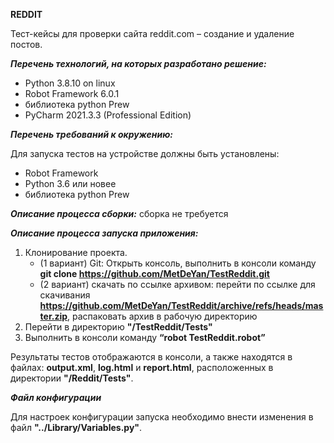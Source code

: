 **REDDIT**

Тест-кейсы для проверки сайта reddit.com – создание и удаление постов.

***Перечень технологий, на которых разработано решение:***
- Python 3.8.10 on linux
- Robot Framework 6.0.1
- библиотека python Prew
- PyCharm 2021.3.3 (Professional Edition)

***Перечень требований к окружению:***

Для запуска тестов на устройстве должны быть установлены:
- Robot Framework
- Python 3.6 или новее
- библиотека python Prew

***Описание процесса сборки:***
сборка не требуется

***Описание процесса запуска приложения:***
1. Клонирование проекта.
   - (1 вариант) Git: Открыть консоль, выполнить в консоли команду **git clone https://github.com/MetDeYan/TestReddit.git**
   - (2 вариант) скачать по ссылке архивом: перейти по ссылке для скачивания **https://github.com/MetDeYan/TestReddit/archive/refs/heads/master.zip**, распаковать архив в рабочую директорию
2. Перейти в директорию  **"/TestReddit/Tests"**
3. Выполнить в консоли команду **“robot TestReddit.robot”**

Результаты тестов отображаются в консоли, а также находятся в файлах: **output.xml**, **log.html** и **report.html**, расположенных в директории **"/Reddit/Tests"**.

***Файл конфигурации***

Для настроек конфигурации запуска необходимо внести изменения в файл **"../Library/Variables.py"**.

